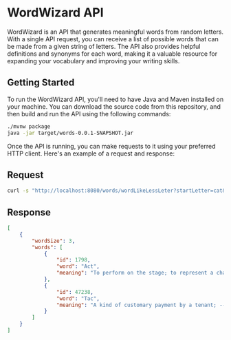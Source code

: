 # WordWizard API
WordWizard is an API that generates meaningful words from random letters. With a single API request, you can receive a list of possible words that can be made from a given string of letters. The API also provides helpful definitions and synonyms for each word, making it a valuable resource for expanding your vocabulary and improving your writing skills.

## Getting Started
To run the WordWizard API, you'll need to have Java and Maven installed on your machine. You can download the source code from this repository, and then build and run the API using the following commands:

```bash
./mvnw package
java -jar target/words-0.0.1-SNAPSHOT.jar
```

Once the API is running, you can make requests to it using your preferred HTTP client. Here's an example of a request and response:

## Request

```bash
curl -s "http://localhost:8080/words/wordLikeLessLeter?startLetter=cat&exactLetters=false&unique=true"
```

## Response

```json
[
    {
        "wordSize": 3,
        "words": [
            {
                "id": 1798,
                "word": "Act",
                "meaning": "To perform on the stage; to represent a character."
            },
            {
                "id": 47238,
                "word": "Tac",
                "meaning": "A kind of customary payment by a tenant; -- a word used in old records."
            }
        ]
    }
]
```

